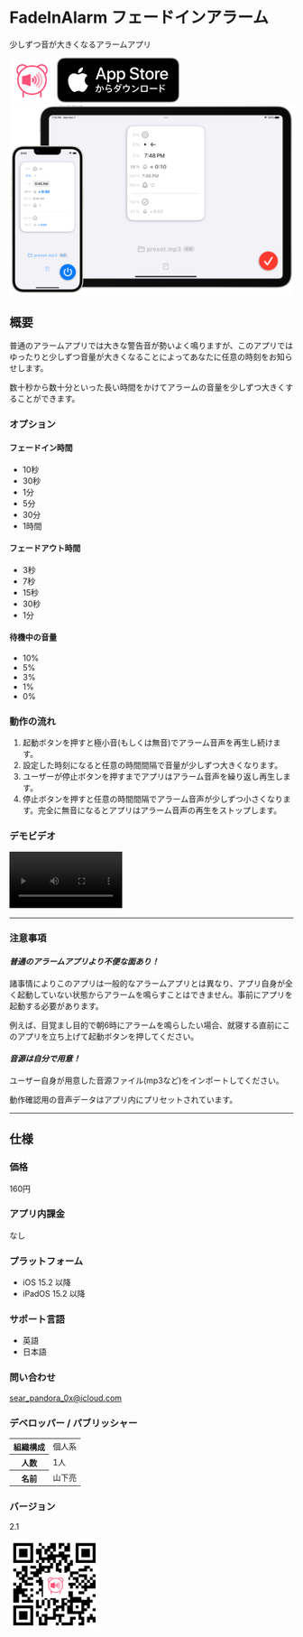 FadeInAlarm フェードインアラーム
===============================
少しずつ音が大きくなるアラームアプリ

<img src="icon.png" width="80">

<a href="https://apps.apple.com/app/id1465336070" target="blank">
  <img src="appstore_badge.svg">
</a>

<img src="top1200w.png" width="600">

概要
-----------------------
普通のアラームアプリでは大きな警告音が勢いよく鳴りますが、このアプリではゆったりと少しずつ音量が大きくなることによってあなたに任意の時刻をお知らせします。

数十秒から数十分といった長い時間をかけてアラームの音量を少しずつ大きくすることができます。

### オプション
#### フェードイン時間
- 10秒
- 30秒
- 1分
- 5分
- 30分
- 1時間

#### フェードアウト時間
- 3秒
- 7秒
- 15秒
- 30秒
- 1分

#### 待機中の音量
- 10%
- 5%
- 3%
- 1%
- 0%

### 動作の流れ
1. 起動ボタンを押すと極小音(もしくは無音)でアラーム音声を再生し続けます。
2. 設定した時刻になると任意の時間間隔で音量が少しずつ大きくなります。
3. ユーザーが停止ボタンを押すまでアプリはアラーム音声を繰り返し再生します。
4. 停止ボタンを押すと任意の時間間隔でアラーム音声が少しずつ小さくなります。完全に無音になるとアプリはアラーム音声の再生をストップします。

<h3 class="video">デモビデオ</h3>
<video controls width="200" src="preview.mp4">
      Sorry, your browser doesn't support embedded videos.
</video>

* * *

### 注意事項
#### _普通のアラームアプリより不便な面あり！_
諸事情によりこのアプリは一般的なアラームアプリとは異なり、アプリ自身が全く起動していない状態からアラームを鳴らすことはできません。事前にアプリを起動する必要があります。

例えば、目覚まし目的で朝6時にアラームを鳴らしたい場合、就寝する直前にこのアプリを立ち上げて起動ボタンを押してください。

#### _音源は自分で用意！_
ユーザー自身が用意した音源ファイル(mp3など)をインポートしてください。

動作確認用の音声データはアプリ内にプリセットされています。

* * *

仕様
-------
### 価格
160円

### アプリ内課金
なし

### プラットフォーム
- iOS 15.2 以降
- iPadOS 15.2 以降

### サポート言語
- 英語
- 日本語

### 問い合わせ
sear_pandora_0x@icloud.com

### デベロッパー / パブリッシャー
<table>
<tr>
<th>組織構成</th>
<td>個人系</td>
</tr>
<tr>
<th>人数</th>
<td>1人</td>
</tr>
<tr>
<th>名前</th>
<td>山下亮</td>
</tr>
</table>

### バージョン
2.1

<a href="https://apps.apple.com/app/id1465336070" target="blank">
  <img src="qr-code.jpg" width="160">
</a>
